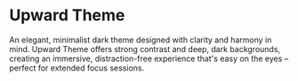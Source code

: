 # Upward Theme

An elegant, minimalist dark theme designed with clarity and harmony in mind. Upward Theme offers strong contrast and deep, dark backgrounds, creating an immersive, distraction-free experience that's easy on the eyes – perfect for extended focus sessions.

